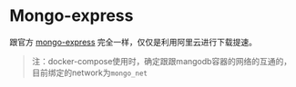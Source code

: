 # Mongo-express

跟官方 [mongo-express](https://hub.docker.com/_/mongo-express/) 完全一样，仅仅是利用阿里云进行下载提速。	

> 注：docker-compose使用时，确定跟跟mangodb容器的网络的互通的，目前绑定的network为`mongo_net`


